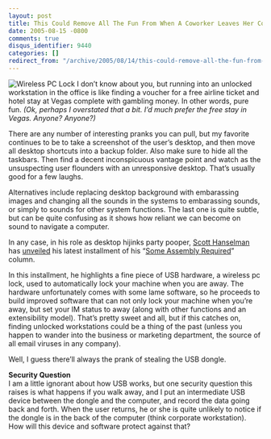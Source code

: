 ```yaml
---
layout: post
title: This Could Remove All The Fun From When A Coworker Leaves Her Computer Unlocked
date: 2005-08-15 -0800
comments: true
disqus_identifier: 9440
categories: []
redirect_from: "/archive/2005/08/14/this-could-remove-all-the-fun-from-when-a-coworker-leaves-her-computer-unlocked.aspx/"
---
```


![Wireless PC Lock](http://haacked.com/images/wirelesspclock.gif) I
don’t know about you, but running into an unlocked workstation in the
office is like finding a voucher for a free airline ticket and hotel
stay at Vegas complete with gambling money. In other words, pure fun.
*(Ok, perhaps I overstated that a bit. I’d much prefer the free stay in
Vegas. Anyone? Anyone?)*

There are any number of interesting pranks you can pull, but my favorite
continues to be to take a screenshot of the user’s desktop, and then
move all desktop shortcuts into a backup folder. Also make sure to hide
all the taskbars. Then find a decent inconspicuous vantage point and
watch as the unsuspecting user flounders with an unresponsive desktop.
That’s usually good for a few laughs.

Alternatives include replacing desktop background with embarassing
images and changing all the sounds in the systems to embarassing sounds,
or simply to sounds for other system functions. The last one is quite
subtle, but can be quite confusing as it shows how reliant we can become
on sound to navigate a computer.

In any case, in his role as desktop hijinks party pooper, [Scott
Hanselman](http://www.hanselman.com/blog/) has
[unveiled](http://www.hanselman.com/blog/PermaLink,guid,e2f7b2ed-27b9-471d-97b3-e3fed7dd0b8c.aspx)
his latest installment of his “[Some Assembly
Required](http://msdn.microsoft.com/coding4fun/someassemblyrequired/isthatyou/default.aspx)”
column.

In this installment, he highlights a fine piece of USB hardware, a
wireless pc lock, used to automatically lock your machine when you are
away. The hardware unfortunately comes with some lame software, so he
proceeds to build improved software that can not only lock your machine
when you’re away, but set your IM status to away (along with other
functions and an extensibility model). That’s pretty sweet and all, but
if this catches on, finding unlocked workstations could be a thing of
the past (unless you happen to wander into the business or marketing
department, the source of all email viruses in any company).

Well, I guess there’ll always the prank of stealing the USB dongle.

**Security Question**\
 I am a little ignorant about how USB works, but one security question
this raises is what happens if you walk away, and I put an intermediate
USB device between the dongle and the computer, and record the data
going back and forth. When the user returns, he or she is quite unlikely
to notice if the dongle is in the back of the computer (think corporate
workstation). How will this device and software protect against that?

